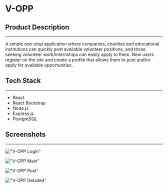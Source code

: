# V-OPP

## Product Description

---

A simple one-stop application where companies, charities and educational institutions can quickly post available volunteer positions, and those seeking volunteer work/internships can easily apply to them. New users register on the site and create a profile that allows them to post and/or apply for available opportunities.

## Tech Stack

---

- React
- React Bootstrap
- Node.js
- Express.js
- PostgreSQL

## Screenshots

---

!["V-OPP Login"](https://github.com/toktamm/volunteer/docs/v_opp_login_screenshot.png?raw=true)

!["V-OPP Main"](https://github.com/toktamm/volunteer/docs/v_opp_main_screenshot.png?raw=true)

!["V-OPP Post"](https://github.com/toktamm/volunteer/docs/v_opp_post_screenshot.png?raw=true)

!["V-OPP Detailed"](https://github.com/toktamm/volunteer/docs/v_opp_detailed_screenshot.png?raw=true)

